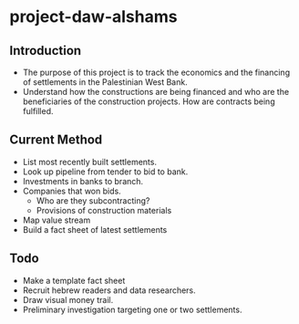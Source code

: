 # project-daw-alshams

## Introduction
* The purpose of this project is to track the economics and the financing of settlements in the Palestinian West Bank.
* Understand how the constructions are being financed and who are the beneficiaries of the construction projects. How are contracts being fulfilled.

## Current Method
* List most recently built settlements.
* Look up pipeline from tender to bid to bank.
* Investments in banks to branch.
* Companies that won bids.
  * Who are they subcontracting?
  * Provisions of construction materials
* Map value stream
* Build a fact sheet of latest settlements

## Todo
* Make a template fact sheet
* Recruit hebrew readers and data researchers.
* Draw visual money trail.
* Preliminary investigation targeting one or two settlements.
